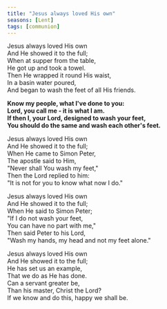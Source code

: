 ```yaml
---
title: "Jesus always loved His own"
seasons: [Lent]
tags: [communion]
---
```


Jesus always loved His own   
And He showed it to the full;   
When at supper from the table,   
He got up and took a towel.   
Then He wrapped it round His waist,   
In a basin water poured,   
And began to wash the feet of all His friends.

**Know my people, what I've done to you:   
Lord, you call me - it is what I am.   
If then I, your Lord, designed to wash your feet,   
You should do the same and wash each other's feet.**

Jesus always loved His own   
And He showed it to the full;   
When He came to Simon Peter,   
The apostle said to Him,   
"Never shall You wash my feet,"   
Then the Lord replied to him:   
"It is not for you to know what now I do."

Jesus always loved His own   
And He showed it to the full;   
When He said to Simon Peter;   
"If I do not wash your feet,   
You can have no part with me,"   
Then said Peter to his Lord,   
"Wash my hands, my head and not my feet alone."

Jesus always loved His own   
And He showed it to the full;   
He has set us an example,   
That we do as He has done.   
Can a servant greater be,   
Than his master, Christ the Lord?   
If we know and do this, happy we shall be.
